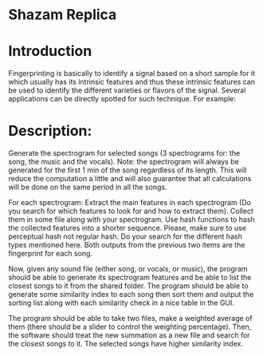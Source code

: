 # Shazam Replica
# Introduction 
Fingerprinting is basically to identify a signal based on a short sample for it which usually has its intrinsic features and thus these intrinsic features can be used to identify the different varieties or flavors of the signal. Several applications can be directly spotted for such technique. For example:

# Description:
Generate the spectrogram for selected songs (3 spectrograms for: the song, the music and the vocals).
Note: the spectrogram will always be generated for the first 1 min of the song regardless of its length. This will reduce the computation a little and will also guarantee that all calculations will be done on the same period in all the songs.
 
For each spectrogram:
Extract the main features in each spectrogram (Do you search for which features to look for and how to extract them). Collect them in some file along with your spectrogram.
Use hash functions to hash the collected features into a shorter sequence. Please, make sure to use perceptual hash not regular hash. Do your search for the different hash types mentioned here.
Both outputs from the previous two items are the fingerprint for each song.
 
Now, given any sound file (either song, or vocals, or music), the program should be able to generate its spectrogram features and be able to list the closest songs to it from the shared folder. The program should be able to generate some similarity index to each song then sort them and output the sorting list along with each similarity check in a nice table in the GUI.
 
The program should be able to take two files, make a weighted average of them (there should be a slider to control the weighting percentage). Then, the software should treat the new summation as a new file and search for the closest songs to it. The selected songs have higher similarity index.
